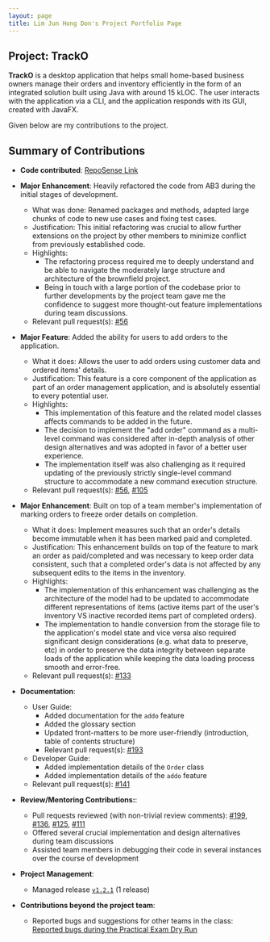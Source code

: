 ```yaml
---
layout: page
title: Lim Jun Hong Don's Project Portfolio Page
---
```


## Project: TrackO

**TrackO** is a desktop application that helps small home-based business owners manage their orders and inventory efficiently
in the form of an integrated solution built using Java with around 15 kLOC. The user interacts with the application via a 
CLI, and the application responds with its GUI, created with JavaFX.

Given below are my contributions to the project.

## Summary of Contributions

  * **Code contributed**: [RepoSense Link](https://nus-cs2103-ay2223s1.github.io/tp-dashboard/?search=donljh&breakdown=true)

  * **Major Enhancement**: Heavily refactored the code from AB3 during the initial stages of development.
    * What was done: Renamed packages and methods, adapted large chunks of code to new use cases and fixing test cases.
    * Justification: This initial refactoring was crucial to allow further extensions on the project by other members to minimize conflict from previously established code.
    * Highlights: 
      * The refactoring process required me to deeply understand and be able to navigate the moderately large structure and architecture of the brownfield project.
      * Being in touch with a large portion of the codebase prior to further developments by the project team gave me the confidence to suggest more thought-out feature implementations during team discussions.
    * Relevant pull request(s): [#56](https://github.com/AY2223S1-CS2103T-W15-3/tp/pull/56)

  * **Major Feature**: Added the ability for users to add orders to the application.
    * What it does: Allows the user to add orders using customer data and ordered items' details.
    * Justification: This feature is a core component of the application as part of an order management application, and is absolutely essential to every potential user.
    * Highlights: 
      * This implementation of this feature and the related model classes affects commands to be added in the future. 
      * The decision to implement the "add order" command as a multi-level command was considered after in-depth analysis of other design alternatives and was adopted in favor of a better user experience. 
      * The implementation itself was also challenging as it required updating of the previously strictly single-level command structure to accommodate a new command execution structure.
    * Relevant pull request(s): [#56](https://github.com/AY2223S1-CS2103T-W15-3/tp/pull/56), [#105](https://github.com/AY2223S1-CS2103T-W15-3/tp/pull/105)
    
  * **Major Enhancement**: Built on top of a team member's implementation of marking orders to freeze order details on completion.
    * What it does: Implement measures such that an order's details become immutable when it has been marked paid and completed.
    * Justification: This enhancement builds on top of the feature to mark an order as paid/completed and was necessary to keep order data consistent, such that a completed order's data is not affected by any subsequent edits to the items in the inventory.
    * Highlights: 
      * The implementation of this enhancement was challenging as the architecture of the model had to be updated to accommodate different representations of items (active items part of the user's inventory VS inactive recorded items part of completed orders).
      * The implementation to handle conversion from the storage file to the application's model state and vice versa also required significant design considerations (e.g. what data to preserve, etc) in order to preserve the data integrity between separate loads of the application while keeping the data loading process smooth and error-free.
    * Relevant pull request(s): [#133](https://github.com/AY2223S1-CS2103T-W15-3/tp/pull/133)

  * **Documentation**:
    * User Guide:
      * Added documentation for the `addo` feature
      * Added the glossary section
      * Updated front-matters to be more user-friendly (introduction, table of contents structure)
      * Relevant pull request(s): [#193](https://github.com/AY2223S1-CS2103T-W15-3/tp/pull/193)
    * Developer Guide:
      * Added implementation details of the `Order` class
      * Added implementation details of the `addo` feature
    * Relevant pull request(s): [#141](https://github.com/AY2223S1-CS2103T-W15-3/tp/pull/141)

  * **Review/Mentoring Contributions:**:
    * Pull requests reviewed (with non-trivial review comments): [#199](https://github.com/AY2223S1-CS2103T-W15-3/tp/pull/199), [#136](https://github.com/AY2223S1-CS2103T-W15-3/tp/pull/136), [#125](https://github.com/AY2223S1-CS2103T-W15-3/tp/pull/125), [#111](https://github.com/AY2223S1-CS2103T-W15-3/tp/pull/111)  
    * Offered several crucial implementation and design alternatives during team discussions 
    * Assisted team members in debugging their code in several instances over the course of development

  * **Project Management**:
    * Managed release [`v1.2.1`](#https://github.com/AY2223S1-CS2103T-W15-3/tp/releases/tag/v0.1) (1 release)

  * **Contributions beyond the project team**:
    * Reported bugs and suggestions for other teams in the class: [Reported bugs during the Practical Exam Dry Run](https://github.com/donljh/ped/issues)
